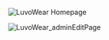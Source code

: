 ![LuvoWear Homepage](https://github.com/user-attachments/assets/e67523f5-cce2-420a-b8b0-e78254a626d6)

![LuvoWear_adminEditPage](https://github.com/user-attachments/assets/3494145d-914e-42de-948e-50c776ceef9c)
